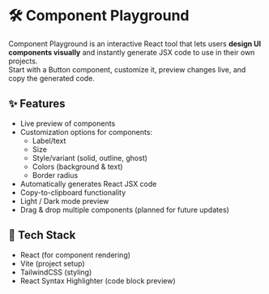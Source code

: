# 🛠 Component Playground

Component Playground is an interactive React tool that lets users **design UI components visually** and instantly generate JSX code to use in their own projects.  
Start with a Button component, customize it, preview changes live, and copy the generated code.

## ✨ Features
- Live preview of components
- Customization options for components:
  - Label/text
  - Size
  - Style/variant (solid, outline, ghost)
  - Colors (background & text)
  - Border radius
- Automatically generates React JSX code
- Copy-to-clipboard functionality
- Light / Dark mode preview
- Drag & drop multiple components (planned for future updates)

## 🚀 Tech Stack
- React (for component rendering)
- Vite (project setup)
- TailwindCSS (styling)
- React Syntax Highlighter (code block preview)

